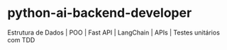 # python-ai-backend-developer
Estrutura de Dados | POO | Fast API | LangChain | APIs | Testes unitários com TDD
